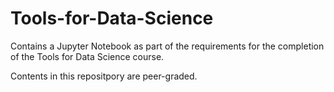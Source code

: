 # Tools-for-Data-Science
Contains a Jupyter Notebook as part of the requirements for the completion of the Tools for Data Science course.

Contents in this repositpory are peer-graded.
